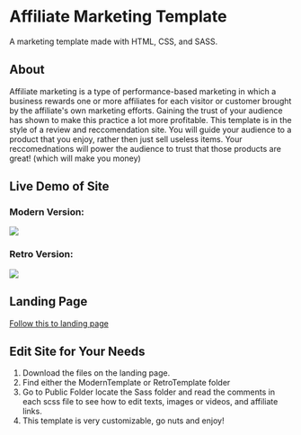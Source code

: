  # Affiliate Marketing Template
 A marketing template made with HTML, CSS, and SASS.

## About 
 Affiliate marketing is a type of performance-based marketing in which a business rewards one or more affiliates for each visitor or customer brought by the affiliate's own marketing efforts.  Gaining the trust of your audience has shown to make this practice a lot more profitable. This template is in the style of a review and reccomendation site. You will guide your audience to a product that you enjoy, rather then just sell useless items. Your reccomednations will power the audience to trust that those products are great! (which will make you money)

## Live Demo of Site
### Modern Version:
![](
        https://github.com/BradFabian/marketing-template/blob/master/public/images/websitetour.gif
      )
### Retro Version:
![](
    https://github.com/BradFabian/marketing-template/blob/master/public/images/Retrowebsitetour.gif
    )
## Landing Page 

[Follow this to landing page ](https://bradfabian.github.io/marketing-template/)


## Edit Site for Your Needs

1. Download the files on the landing page.
2. Find either the ModernTemplate or RetroTemplate folder
3. Go to Public Folder locate the Sass folder and read the comments in each scss file to see how to edit texts, images or videos, and affiliate links.
4. This template is very customizable, go nuts and enjoy! 

